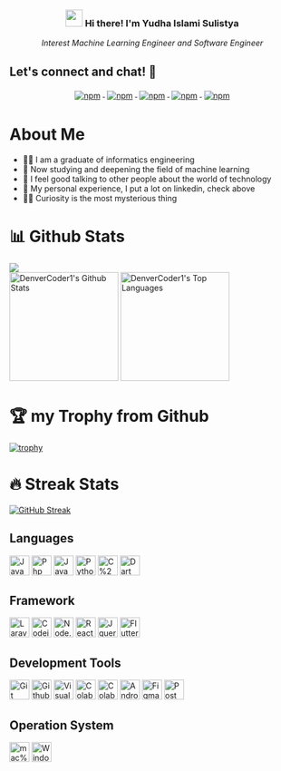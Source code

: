 <h3 align="center"><img src='https://raw.githubusercontent.com/seanprashad/slackmoji/master/emoji/blob/blob-thumbs-up-gif.gif' height="30px"> Hi there! I'm Yudha Islami Sulistya</h3>
<p align="center" style="font-style: italic;">Interest Machine Learning Engineer and Software Engineer</p>

## Let's connect and chat! :school:

<p align="center">
  <a href="https://www.linkedin.com/in/yudhaislamisulistya/">
    <img src="https://raw.githubusercontent.com/Quadrified/Quadrified/master/assets/svg/social/linkedin.svg" alt="npm" style="vertical-align:top; margin:4px">
  </a>
  <a href="https://www.instagram.com/yudhaislamisulistya/">
    <img src="https://raw.githubusercontent.com/Quadrified/Quadrified/master/assets/svg/social/instagram.svg" alt="npm" style="vertical-align:top; margin:4px">
  </a>
  <a href="https://www.t.me/yudhaislamisulistya">
    <img src="https://raw.githubusercontent.com/Quadrified/Quadrified/master/assets/svg/social/telegram.svg" alt="npm" style="vertical-align:top; margin:4px">
  </a>
  <a href="https://www.twitter.com/yudhaislami">
    <img src="https://raw.githubusercontent.com/Quadrified/Quadrified/master/assets/svg/social/twitter.svg" alt="npm" style="vertical-align:top; margin:4px">
  </a>
  <a href="https://www.wa.me/+6285340472927">
    <img src="https://raw.githubusercontent.com/Quadrified/Quadrified/master/assets/svg/social/whatsapp.svg" alt="npm" style="vertical-align:top; margin:4px">
  </a>
</p>

# About Me
- 👨‍🎓 I am a graduate of informatics engineering 
- 📘 Now studying and deepening the field of machine learning
- 💆 I feel good talking to other people about the world of technology
- 👨 My personal experience, I put a lot on linkedin, check above
- 🤷‍♂️ Curiosity is the most mysterious thing

# 📊 Github Stats
![](https://komarev.com/ghpvc/?username=yudhaislamisulistya&color=dc143c)
<br/>
<a href="https://github.com/anuraghazra/github-readme-stats"><img alt="DenverCoder1's Github Stats" src="https://denvercoder1-github-readme-stats.vercel.app/api/?username=yudhaislamisulistya&show_icons=true&count_private=true&theme=react&hide_border=true&bg_color=1F222E&title_color=F85D7F&icon_color=F8D866" height="192px"/></a>
<a href="https://github.com/anuraghazra/github-readme-stats"><img alt="DenverCoder1's Top Languages" src="https://github-readme-stats.vercel.app/api/top-langs/?username=yudhaislamisulistya&langs_count=8&layout=compact&theme=react&hide_border=true&bg_color=1F222E&title_color=F85D7F&icon_color=F8D866&hide=html" height="192px"/></a>
<br/>

# 🏆 my Trophy from Github
[![trophy](https://github-profile-trophy.vercel.app/?username=yudhaislamisulistya&theme=onedark&row=2&column=8)](https://github.com/yudhaislamisulistya/github-profile-trophy)

# 🔥 Streak Stats
[![GitHub Streak](https://github-readme-streak-stats.herokuapp.com/?user=yudhaislamisulistya&theme=dark)](https://git.io/streak-stats)

## Languages
<p>

<img src="https://img.shields.io/badge/JavaScript-282C34?logo=javascript&logoColor=F7DF1E" alt="JavaScript logo" title="JavaScript" height="35" />

<img src="https://img.shields.io/badge/Php-282C34?logo=Php&logoColor=777BB4" alt="Php logo" title="Php" height="35" />

<img src="https://img.shields.io/badge/Java-282C34?logo=Java&logoColor=ED8B00" alt="Java logo" title="Java" height="35" />

<img src="https://img.shields.io/badge/Python-282C34?logo=Python&logoColor=3776AB" alt="Python logo" title="Python" height="35" />

<img src="https://img.shields.io/badge/C%2B%2B-282C34?logo=C%2B%2B&logoColor=00599C" alt="C%2B%2B logo" title="C%2B%2B" height="35" />

<img src="https://img.shields.io/badge/Dart-282C34?logo=Dart&logoColor=0175C2" alt="Dart logo" title="Dart" height="35" />

</p>

## Framework
<p>

<img src="https://img.shields.io/badge/Laravel-282C34?logo=Laravel&logoColor=FF2D20" alt="Laravel logo" title="Laravel" height="35" />

<img src="https://img.shields.io/badge/Codeigniter-282C34?logo=Codeigniter&logoColor=FF2D20" alt="Codeigniter logo" title="Codeigniter" height="35" />

<img src="https://img.shields.io/badge/Node.js-282C34?logo=Node.js&logoColor=43853D" alt="Node.js logo" title="Node.js" height="35" />

<img src="https://img.shields.io/badge/React-282C34?logo=React&logoColor=61DAFB" alt="React logo" title="React" height="35" />

<img src="https://img.shields.io/badge/Jquery-282C34?logo=Jquery&logoColor=0769AD" alt="Jquery logo" title="Jquery" height="35" />

<img src="https://img.shields.io/badge/Flutter-282C34?logo=Flutter&logoColor=02569B" alt="Flutter logo" title="Flutter" height="35" />

</p>

## Development Tools
<p>

<img src="https://img.shields.io/badge/Git-282C34?logo=Git&logoColor=F34E68" alt="Git logo" title="Git" height="35" />

<img src="https://img.shields.io/badge/Github-282C34?logo=Github&logoColor=white" alt="Github logo" title="Github" height="35" />

<img src="https://img.shields.io/badge/Visual_Studio_Code-282C34?logo=visual%20studio%20code&logoColor=0078D4" alt="Visual_Studio_Code logo" title="Visual_Studio_Code" height="35" />

<img src="https://img.shields.io/badge/Colab-282C34?logo=googlecolab&logoColor=F9AB00" alt="Colab logo" title="Colab" height="35" />

<img src="https://img.shields.io/badge/Kaggle-282C34?logo=kaggle&logoColor=white" alt="Colab logo" title="Colab" height="35" />

<img src="https://img.shields.io/badge/Android_Studio-282C34?logo=android-studio&logoColor=3DDC84" alt="Android Studio logo" title="Android Studio" height="35" />

<img src="https://img.shields.io/badge/Figma-282C34?logo=Figma&logoColor=F24E1E" alt="Figma logo" title="Figma" height="35" />

<img src="https://img.shields.io/badge/Postman-282C34?logo=Postman&logoColor=F24E1E" alt="Postman logo" title="Postman" height="35" />

</p>

## Operation System

<p>

<img src="https://img.shields.io/badge/mac%20os-282C34?logo=apple&logoColor=white" alt="mac%20os logo" title="mac%20os" height="35" />

<img src="https://img.shields.io/badge/Windows-282C34?logo=Windows&logoColor=0078D6" alt="Windows logo" title="Windows" height="35" />


</p>






